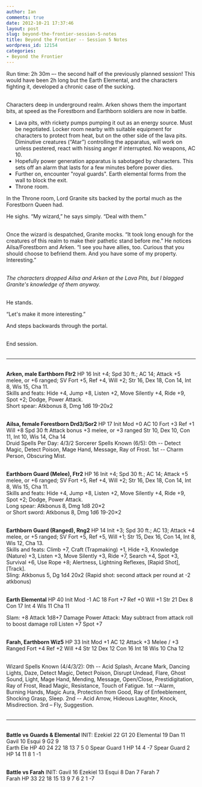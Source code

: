 ```yaml
---
author: Ian
comments: true
date: 2012-10-21 17:37:46
layout: post
slug: beyond-the-frontier-session-5-notes
title: Beyond the Frontier -- Session 5 Notes
wordpress_id: 12154
categories:
- Beyond the Frontier
---
```


Run time: 2h 30m –- the second half of the previously planned session!  This would have been 2h long but the Earth Elemental, and the characters fighting it, developed a chronic case of the sucking.<br/><br/>

Characters deep in underground realm.  Arken shows them the important bits, at speed as the Forestborn and Earthborn soldiers are now in battle.
<ul>
	<li>Lava pits, with rickety pumps pumping it out as an energy source.  Must be negotiated.  Locker room nearby with suitable equipment for characters to protect from heat, but on the other side of the lava pits.  Diminutive creatures (“Atar”) controlling the apparatus, will work on unless pestered, react with hissing anger if interrupted.  No weapons, AC 10.</li>
	<li>Hopefully power generation apparatus is sabotaged by characters.  This sets off an alarm that lasts for a few minutes before power dies.</li>
	<li>Further on, encounter "royal guards". Earth elemental forms from the wall to block the exit.</li>
	<li>Throne room.</li>
</ul>

In the Throne room, Lord Granite sits backed by the portal much as the Forestborn Queen had.<br/>

He sighs.  “My wizard,” he says simply.  “Deal with them.”<br/><br/>

Once the wizard is despatched, Granite mocks.  “It took long enough for the creatures of this realm to make their pathetic stand before me.”  He notices Ailsa/Forestborn and Arken. “I see you have allies, too. Curious that you should choose to befriend them. And you have some of my property. Interesting.”<br/><br/>

<em>The characters dropped Ailsa and Arken at the Lava Pits, but I blagged Granite's knowledge of them anyway.</em><br/><br/>

He stands.<br/>

“Let's make it more interesting.”<br/>

And steps backwards through the portal.<br/><br/>

End session.<br/><br/>

<hr/>

<br/><strong>Arken, male Earthborn Ftr2</strong>
HP 16
Init +4; Spd 30 ft.; AC 14; Attack +5
melee, or +6 ranged; SV Fort +5, Ref +4, Will +2;
Str 16, Dex 18, Con 14, Int 8, Wis 15, Cha 11.<br/>
Skills and feats:  Hide +4, Jump +8, Listen +2, Move
Silently +4, Ride +9, Spot +2; Dodge, Power Attack.<br/>
Short spear: Atkbonus 8, Dmg 1d6 19-20x2<br/><br/>


<strong>Ailsa, female Forestborn Drd3/Sor2</strong>
HP 17
Init Mod +0     AC 10    Fort +3       Ref +1       Will +8    Spd 30 ft
Attack bonus +3 melee, or +3 ranged
Str 10, Dex 10, Con 11, Int 10, Wis 14, Cha 14<br/>
Druid Spells Per Day:  4/3/2
Sorcerer Spells Known (6/5):  0th -- Detect Magic, Detect
Poison, Mage Hand, Message, Ray of Frost.  1st -- Charm
Person, Obscuring Mist.<br/><br/>

<strong>Earthborn Guard (Melee), Ftr2</strong>
HP 16
Init +4; Spd 30 ft.; AC 14; Attack +5 melee, or +6 ranged;
SV Fort +5, Ref +4, Will +2; 
Str 16, Dex 18, Con 14, Int 8, Wis 15, Cha 11.<br/>
Skills and feats: Hide +4, Jump +8, Listen +2, Move
Silently +4, Ride +9, Spot +2; Dodge, Power Attack.<br/>
Long spear: Atkbonus 8, Dmg 1d8 20×2<br/>
or Short sword: Atkbonus 8, Dmg 1d6 19-20×2<br/><br/>


<strong>Earthborn Guard (Ranged), Rng2</strong>
HP 14
Init +3; Spd 30 ft.; AC 13; Attack +4 melee, or +5 ranged;
SV Fort +5, Ref +5, Will +1; 
Str 15, Dex 16, Con 14, Int 8, Wis 12, Cha 13.<br/>
Skills and feats:  Climb +7, Craft (Trapmaking) +1, Hide +3,
Knowledge (Nature) +3, Listen +3, Move Silently +3, Ride +7,
Search +4, Spot +3, Survival +6, Use Rope +8; Alertness,
Lightning Reflexes, [Rapid Shot], [Track].<br/>
Sling: Atkbonus 5, Dg 1d4 20x2
(Rapid shot: second attack per round at -2 atkbonus)<br/><br/>

<strong>Earth Elemental</strong>
HP 40
Init Mod -1       AC 18
Fort +7    Ref +0    Will +1
Str 21   Dex 8    Con 17    Int 4    Wis 11    Cha 11<br/>

Slam:  +8 Attack    1d8+7 Damage
Power Attack:  May subtract from attack roll to boost damage roll
Listen +7    Spot +7<br/><br/>

<strong>Farah, Earthborn Wiz5</strong>
HP 33
Init Mod +1      AC 12
Attack +3 Melee / +3 Ranged
Fort +4    Ref +2    Will +4
Str 12    Dex 12    Con 16    Int 18    Wis 10    Cha 12<br/><br/>

Wizard Spells Known (4/4/3/2):
0th -- Acid Splash, Arcane
Mark, Dancing Lights, Daze, Detect Magic, Detect Poison,
Disrupt Undead, Flare, Ghost Sound, Light, Mage Hand,
Mending, Message, Open/Close, Prestidigitation, Ray of
Frost, Read Magic, Resistance, Touch of Fatigue.
1st --Alarm, Burning Hands, Magic Aura, Protection from Good,
Ray of Enfeeblement, Shocking Grasp, Sleep.
2nd -- Acid Arrow, Hideous Laughter, Knock, Misdirection.
3rd – Fly, Suggestion.<br/><br/>

<hr/>

<br/><strong>Battle vs Guards & Elemental</strong>
INIT: Ezekiel 22 G1 20 Elemental 19 Dan 11 Gavil 10 Esqui 9  G2 9<br/>
Earth Ele HP 40  24  22  18  13  7  5  0 
Spear Guard 1 HP 14  4  -7
Spear Guard 2 HP 14  11  8  1  -1<br/><br/>

<strong>Battle vs Farah</strong>
INIT: Gavil 16  Ezekiel 13 Esqui 8  Dan 7  Farah 7<br/>
Farah HP 33  22  18  15   13   9   7   6   2   1   -7